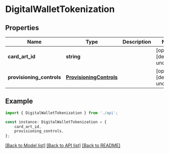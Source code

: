 # DigitalWalletTokenization


## Properties

Name | Type | Description | Notes
------------ | ------------- | ------------- | -------------
**card_art_id** | **string** |  | [optional] [default to undefined]
**provisioning_controls** | [**ProvisioningControls**](ProvisioningControls.md) |  | [optional] [default to undefined]

## Example

```typescript
import { DigitalWalletTokenization } from './api';

const instance: DigitalWalletTokenization = {
    card_art_id,
    provisioning_controls,
};
```

[[Back to Model list]](../README.md#documentation-for-models) [[Back to API list]](../README.md#documentation-for-api-endpoints) [[Back to README]](../README.md)
